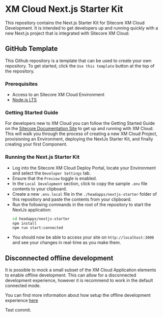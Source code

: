 # XM Cloud Next.js Starter Kit
This repository contains the Next.js Starter Kit for Sitecore XM Cloud Development. It is intended to get developers up and running quickly with a new Next.js project that is integrated with Sitecore XM Cloud.

## GitHub Template
This Github repository is a template that can be used to create your own repository. To get started, click the `Use this template` button at the top of the repository. 

### Prerequisites
- Access to an Sitecore XM Cloud Environment
- [Node.js LTS](https://nodejs.org/en/)

### Getting Started Guide
For developers new to XM Cloud you can follow the Getting Started Guide on the [Sitecore Documentation Site](https://doc.sitecore.com/xmc) to get up and running with XM Cloud. This will walk you through the process of creating a new XM Cloud Project, provisioning an Environment, deploying the NextJs Starter Kit, and finally creating your first Component.

### Running the Next.js Starter Kit
- Log into the Sitecore XM Cloud Deploy Portal, locate your Environment and select the `Developer Settings` tab.
- Ensure that the `Preview` toggle is enabled.
- In the `Local Development` section, click to copy the sample `.env` file contents to your clipboard.
- Create a new `.env.local` file in the `./headapps/nextjs-starter` folder of this repository and paste the contents from your clipboard.
- Run the following commands in the root of the repository to start the NextJs application:
    ```bash
    cd headapps/nextjs-starter
    npm install
    npm run start:connected
    ```
- You should now be able to access your site on `http://localhost:3000` and see your changes in real-time as you make them.

## Disconnected offline development
It is possible to mock a small subset of the XM Cloud Application elements to enable offline development. This can allow for a disconnected development experience, however it is recommend to work in the default connected mode.

You can find more information about how setup the offline development experience [here](./local-containers/README.md)

Test commit.
